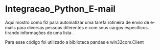 # Integracao_Python_E-mail
 
Aqui mostro como fiz para automatizar uma tarefa rotineira de envio de e-mails para diversas pessoas diferentes e com seus cargos específicos. tirando informações de uma lista .

Para esse código foi utilizado a biblioteca  pandas e win32com.Client
